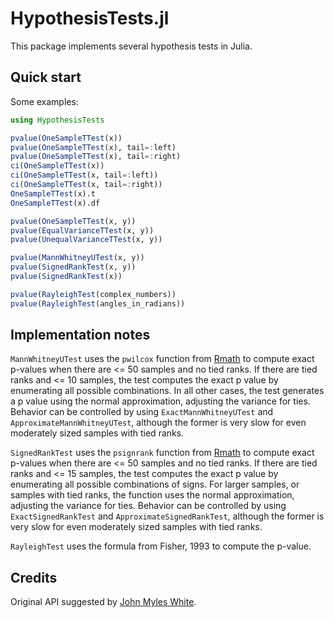 HypothesisTests.jl
===========

This package implements several hypothesis tests in Julia.

## Quick start

Some examples:

```julia
using HypothesisTests

pvalue(OneSampleTTest(x))
pvalue(OneSampleTTest(x), tail=:left)
pvalue(OneSampleTTest(x), tail=:right)
ci(OneSampleTTest(x))
ci(OneSampleTTest(x, tail=:left))
ci(OneSampleTTest(x, tail=:right))
OneSampleTTest(x).t
OneSampleTTest(x).df

pvalue(OneSampleTTest(x, y))
pvalue(EqualVarianceTTest(x, y))
pvalue(UnequalVarianceTTest(x, y))

pvalue(MannWhitneyUTest(x, y))
pvalue(SignedRankTest(x, y))
pvalue(SignedRankTest(x))

pvalue(RayleighTest(complex_numbers))
pvalue(RayleighTest(angles_in_radians))
```

## Implementation notes

```MannWhitneyUTest``` uses the ```pwilcox``` function from [Rmath](http://www.r-bloggers.com/julia-functions-for-the-rmath-library/) to compute exact p-values when there are <= 50 samples and no tied ranks. If there are tied ranks and <= 10 samples, the test computes the exact p value by enumerating all possible combinations. In all other cases, the test generates a p value using the normal approximation, adjusting the variance for ties. Behavior can be controlled by using ```ExactMannWhitneyUTest``` and ```ApproximateMannWhitneyUTest```, although the former is very slow for even moderately sized samples with tied ranks.

```SignedRankTest``` uses the ```psignrank``` function from [Rmath](http://www.r-bloggers.com/julia-functions-for-the-rmath-library/) to compute exact p-values when there are <= 50 samples and no tied ranks. If there are tied ranks and <= 15 samples, the test computes the exact p value by enumerating all possible combinations of signs. For larger samples, or samples with tied ranks, the function uses the normal approximation, adjusting the variance for ties. Behavior can be controlled by using ```ExactSignedRankTest``` and ```ApproximateSignedRankTest```, although the former is very slow for even moderately sized samples with tied ranks.

```RayleighTest``` uses the formula from Fisher, 1993 to compute the p-value.

## Credits

Original API suggested by [John Myles White](https://github.com/johnmyleswhite).